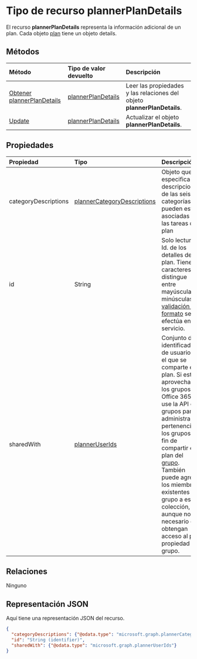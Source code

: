 # <a name="plannerplandetails-resource-type"></a>Tipo de recurso plannerPlanDetails


El recurso **plannerPlanDetails** representa la información adicional de un plan. Cada objeto [plan](plannerplan.md) tiene un objeto details.


## <a name="methods"></a>Métodos

| Método           | Tipo de valor devuelto    |Descripción|
|:---------------|:--------|:----------|
|[Obtener plannerPlanDetails](../api/plannerplandetails_get.md) | [plannerPlanDetails](plannerplandetails.md) |Leer las propiedades y las relaciones del objeto **plannerPlanDetails**.|
|[Update](../api/plannerplandetails_update.md) | [plannerPlanDetails](plannerplandetails.md)    |Actualizar el objeto **plannerPlanDetails**. |

## <a name="properties"></a>Propiedades
| Propiedad     | Tipo   |Descripción|
|:---------------|:--------|:----------|
|categoryDescriptions|[plannerCategoryDescriptions](plannercategorydescriptions.md)|Objeto que especifica las descripciones de las seis categorías que pueden estar asociadas a las tareas del plan|
|id|String| Solo lectura. Id. de los detalles del plan. Tiene 28 caracteres y distingue entre mayúsculas y minúsculas. La [validación del formato](planner_identifiers_disclaimer.md) se efectúa en el servicio.|
|sharedWith|[plannerUserIds](planneruserids.md)|Conjunto de identificadores de usuario con el que se comparte este plan. Si está aprovechando los grupos de Office 365, use la API de grupos para administrar la pertenencia a los grupos a fin de compartir el plan del [grupo](group.md). También puede agregar los miembros existentes del grupo a esta colección, aunque no es necesario que obtengan acceso al plan propiedad del grupo. |

## <a name="relationships"></a>Relaciones
Ninguno


## <a name="json-representation"></a>Representación JSON
Aquí tiene una representación JSON del recurso.

<!-- {
  "blockType": "resource",
  "optionalProperties": [

  ],
  "@odata.type": "microsoft.graph.plannerPlanDetails"
}-->

```json
{
  "categoryDescriptions": {"@odata.type": "microsoft.graph.plannerCategoryDescriptions"},
  "id": "String (identifier)",
  "sharedWith": {"@odata.type": "microsoft.graph.plannerUserIds"}
}

```

<!-- uuid: 8fcb5dbc-d5aa-4681-8e31-b001d5168d79
2015-10-25 14:57:30 UTC -->
<!-- {
  "type": "#page.annotation",
  "description": "plannerPlanDetails resource",
  "keywords": "",
  "section": "documentation",
  "tocPath": ""
}-->